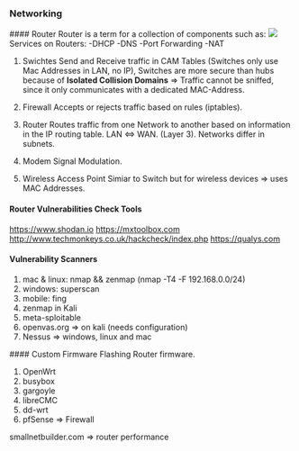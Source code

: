 ### Networking

#### Router
Router is a term for a collection of components such as:
![](images/router.png)
Services on Routers:
-DHCP
-DNS
-Port Forwarding
-NAT

1) Swichtes
Send and Receive traffic in CAM Tables (Switches only use Mac Addresses in LAN, no IP), Switches are more secure than hubs because of **Isolated Collision Domains** => Traffic cannot be sniffed, since it only communicates with a dedicated MAC-Address.

2) Firewall
Accepts or rejects traffic based on rules (iptables).

3) Router
Routes traffic from one Network to another based on information in the IP routing table. LAN <=> WAN. (Layer 3). Networks differ in subnets.

4) Modem
Signal Modulation.

5) Wireless Access Point
Simiar to Switch but for wireless devices => uses MAC Addresses.

#### Router Vulnerabilities Check Tools

https://www.shodan.io
https://mxtoolbox.com
http://www.techmonkeys.co.uk/hackcheck/index.php
https://qualys.com

#### Vulnerability Scanners
1. mac & linux: nmap && zenmap (nmap -T4 -F 192.168.0.0/24)
2. windows: superscan
3. mobile: fing
4. zenmap in Kali
5. meta-sploitable
6. openvas.org => on kali (needs configuration)
7. Nessus => windows, linux and mac

#### Custom Firmware
Flashing Router firmware. 
1. OpenWrt
2. busybox
3. gargoyle
4. libreCMC
5. dd-wrt
6. pfSense => Firewall

smallnetbuilder.com => router performance
